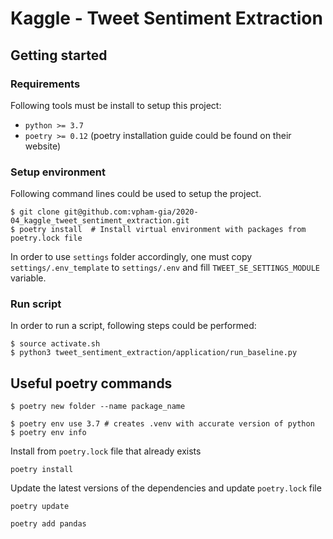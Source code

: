# Kaggle - Tweet Sentiment Extraction

## Getting started

### Requirements
Following tools must be install to setup this project:
* `python >= 3.7`
* `poetry >= 0.12` (poetry installation guide could be found on their website)

### Setup environment
Following command lines could be used to setup the project.
```
$ git clone git@github.com:vpham-gia/2020-04_kaggle_tweet_sentiment_extraction.git
$ poetry install  # Install virtual environment with packages from poetry.lock file
```

In order to use `settings` folder accordingly, one must copy `settings/.env_template` to `settings/.env` and fill `TWEET_SE_SETTINGS_MODULE` variable.

### Run script
In order to run a script, following steps could be performed:
```
$ source activate.sh
$ python3 tweet_sentiment_extraction/application/run_baseline.py
```

## Useful poetry commands
```
$ poetry new folder --name package_name

$ poetry env use 3.7 # creates .venv with accurate version of python
$ poetry env info
```

Install from `poetry.lock` file that already exists
```
poetry install
```

Update the latest versions of the dependencies and update `poetry.lock` file
```
poetry update
```

```
poetry add pandas
```

